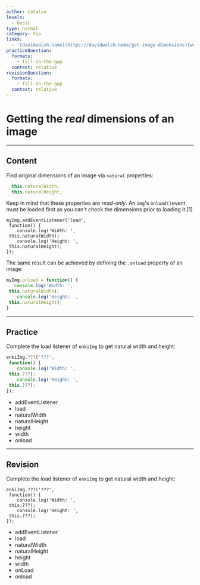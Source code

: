 ```yaml
---
author: catalin
levels:
  - basic
type: normal
category: tip
links:
  - '[davidwalsh.name](https://davidwalsh.name/get-image-dimensions){website}'
practiceQuestion:
  formats:
    - fill-in-the-gap
  context: relative
revisionQuestion:
  formats:
    - fill-in-the-gap
  context: relative
---
```


# Getting the *real* dimensions of an image


---

## Content

Find original dimensions of an image via `natural` properties:

```javascript
  this.naturalWidth;
  this.naturalHeight;
```

Keep in mind that these properties are *read-only*.
An `img`'s `onload()`event must be loaded first as you can't check the dimensions prior to loading it.[1]

```javasscript
myImg.addEventListener('load',
 function() {
	console.log('Width: ',
 this.naturalWidth);
	console.log('Height: ',
 this.naturalHeight);
});

```

The same result can be achieved by defining the `.onload` property of an image:

```javascript
myImg.onload = function() {
   console.log('Width: ',
 this.naturalWidth);
	console.log('Height: ',
 this.naturalHeight);
}
```


---

## Practice

Complete the load listener of `enkiImg` to get natural width and height:

```javascript
enkiImg.???('???',
 function() {
	console.log('Width: ',
 this.???);
	console.log('Height: ',
 this.???);
});

```

- addEventListener
- load
- naturalWidth
- naturalHeight
- height
- width
- onload


---

## Revision

Complete the load listener of `enkiImg` to get natural width and height:

```javasscript
enkiImg.???('???',
 function() {
	console.log('Width: ',
 this.???);
	console.log('Height: ',
 this.???);
});

```

- addEventListener
- load
- naturalWidth
- naturalHeight
- height
- width
- onLoad
- onload
 
